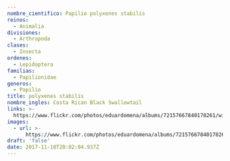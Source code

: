 ```yaml
---
nombre_cientifico: Papilio polyxenes stabilis
reinos:
  - Animalia
divisiones:
  - Arthropoda
clases:
  - Insecta
ordenes:
  - Lepidoptera
familias:
  - Papilionidae
generos:
  - Papilio
title: polyxenes stabilis
nombre_ingles: Costa Rican Black Swallowtail
links: >-
  https://www.flickr.com/photos/eduardomena/albums/72157667840178261/with/32252193644/
images:
  - url: >-
      https://www.flickr.com/photos/eduardomena/albums/72157667840178261/with/32252193644/
draft: 'false'
date: 2017-11-18T20:02:04.937Z
---
```


